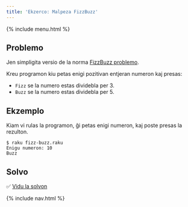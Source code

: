 ```yaml
---
title: 'Ekzerco: Malpeza FizzBuzz'
---
```


{% include menu.html %}

## Problemo

Jen simpligita versio de la norma [FizzBuzz problemo](https://en.wikipedia.org/wiki/Fizz_buzz).

Kreu programon kiu petas enigi pozitivan entjeran numeron kaj presas:

* `Fizz` se la numero estas dividebla per 3.
* `Buzz` se la numero estas dividebla per 5.

## Ekzemplo

Kiam vi rulas la programon, ĝi petas enigi numeron, kaj poste presas la rezulton.

```console
$ raku fizz-buzz.raku
Enigu numeron: 10
Buzz
```

## Solvo

✅ [Vidu la solvon](solution)

{% include nav.html %}